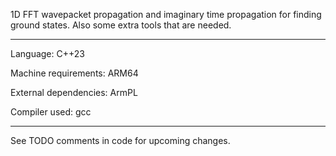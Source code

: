 1D FFT wavepacket propagation and imaginary time propagation for finding ground states. Also some extra tools that are needed.

------------------------------------------------------------------------------------------------------------------------------

Language: C++23

Machine requirements: ARM64

External dependencies: ArmPL

Compiler used: gcc

------------------------------------------------------------------------------------------------------------------------------

See TODO comments in code for upcoming changes.
